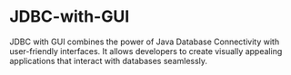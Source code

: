 # JDBC-with-GUI
JDBC with GUI combines the power of Java Database Connectivity with user-friendly interfaces. It allows developers to create visually appealing applications that interact with databases seamlessly.
